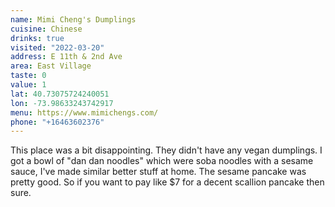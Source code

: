 ```yaml
---
name: Mimi Cheng's Dumplings
cuisine: Chinese
drinks: true
visited: "2022-03-20"
address: E 11th & 2nd Ave
area: East Village
taste: 0
value: 1
lat: 40.73075724240051
lon: -73.98633243742917
menu: https://www.mimichengs.com/
phone: "+16463602376"
---
```


This place was a bit disappointing. They didn't have any vegan dumplings. I got a bowl of "dan dan noodles" which were soba noodles with a sesame sauce, I've made similar better stuff at home. The sesame pancake was pretty good. So if you want to pay like $7 for a decent scallion pancake then sure.
